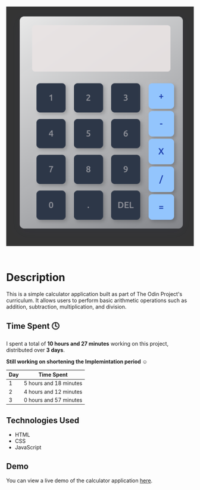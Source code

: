 <p align="center" style="margin-bottom:64px;">
<img src="Calculator.png"
alt="Calculator">
<br>
 </p>

 # Description
This is a simple calculator application built as part of The Odin Project's curriculum. It allows users to perform basic arithmetic operations such as addition, subtraction, multiplication, and division.

## Time Spent 🕓

I spent a total of **10 hours and 27 minutes** working on this project, distributed over **3 days**.

**Still working on shortening the Implemintation period ☺️**

| Day | Time Spent |
| --- | :---: |
| 1 | 5 hours and 18 minutes |
| 2 | 4 hours and 12 minutes |
| 3 | 0 hours and 57 minutes |

## Technologies Used

- HTML
- CSS
- JavaScript

## Demo

You can view a live demo of the calculator application [here](https://hayam999.github.io/Calculator).
